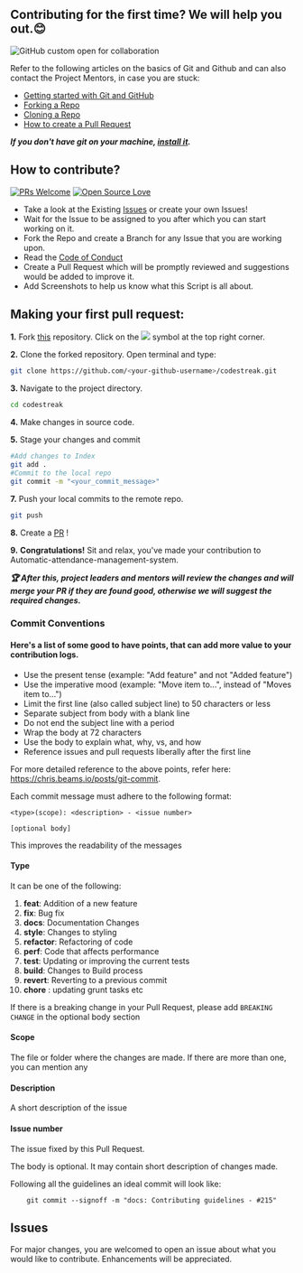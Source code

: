 
## Contributing for the first time? We will help you out.😊

![GitHub custom open for collaboration](https://img.shields.io/badge/Open%20For-Collaboration-brightgreen?style=for-the-badge)

Refer to the following articles on the basics of Git and Github and can also contact the Project Mentors, in case you are stuck:

- [Getting started with Git and GitHub](https://docs.github.com/en/free-pro-team@latest/github/getting-started-with-github)
- [Forking a Repo](https://help.github.com/en/github/getting-started-with-github/fork-a-repo)
- [Cloning a Repo](https://help.github.com/en/desktop/contributing-to-projects/creating-a-pull-request)
- [How to create a Pull Request](https://opensource.com/article/19/7/create-pull-request-github)

***If you don't have git on your machine, [install it](https://help.github.com/articles/set-up-git/).***

## How to contribute?

[![PRs Welcome](https://img.shields.io/badge/PRs-welcome-brightgreen.svg?style=flat-square)](http://makeapullrequest.com)
[![Open Source Love](https://badges.frapsoft.com/os/v1/open-source.png?v=103)](https://github.com/ellerbrock/open-source-badges/)

- Take a look at the Existing [Issues](https://github.com/nerdynikhil/codestreak.git) or create your own Issues!
- Wait for the Issue to be assigned to you after which you can start working on it.
- Fork the Repo and create a Branch for any Issue that you are working upon.
- Read the [Code of Conduct](https://github.com/Swarnimashukla/Automatic-attendance-management-system.git)
- Create a Pull Request which will be promptly reviewed and suggestions would be added to improve it.
- Add Screenshots to help us know what this Script is all about.

## Making your first pull request:

**1.** Fork [this](https://github.com/nerdynikhil/codestreak.git) repository.
Click on the <a href="https://github.com/nerdynikhil/codestreak.git"><img src="https://img.icons8.com/ios/24/000000/code-fork.png"></a> symbol at the top right corner.

**2.** Clone the forked repository. Open terminal and type:

```bash
git clone https://github.com/<your-github-username>/codestreak.git
```

**3.** Navigate to the project directory.

```bash
cd codestreak
```

**4.** Make changes in source code.

**5.** Stage your changes and commit

```bash
#Add changes to Index
git add .
#Commit to the local repo
git commit -m "<your_commit_message>"
```

**7.** Push your local commits to the remote repo.

```bash
git push
```

**8.** Create a [PR](https://help.github.com/en/github/collaborating-with-issues-and-pull-requests/creating-a-pull-request) !

**9.** **Congratulations!** Sit and relax, you've made your contribution to Automatic-attendance-management-system.


***:trophy: After this, project leaders and mentors will review the changes and will merge your PR if they are found good, otherwise we will suggest the required changes.***

### Commit Conventions

#### Here's a list of some good to have points, that can add more value to your contribution logs.

- Use the present tense (example: "Add feature" and not "Added feature")
- Use the imperative mood (example: "Move item to...", instead of "Moves item to...")
- Limit the first line (also called subject line) to 50 characters or less
- Separate subject from body with a blank line
- Do not end the subject line with a period
- Wrap the body at 72 characters
- Use the body to explain what, why, vs, and how
- Reference issues and pull requests liberally after the first line

For more detailed reference to the above points, refer here: https://chris.beams.io/posts/git-commit.



Each commit message must adhere to the following format:
```
<type>(scope): <description> - <issue number>

[optional body]
```
This improves the readability of the messages

#### Type

It can be one of the following:
1. **feat**: Addition of a new feature
2. **fix**: Bug fix
3. **docs**: Documentation Changes
4. **style**: Changes to styling
5. **refactor**: Refactoring of code
6. **perf**: Code that affects performance
7. **test**: Updating or improving the current tests
8. **build**: Changes to Build process
9. **revert**: Reverting to a previous commit 
10. **chore** : updating grunt tasks etc

If there is a breaking change in your Pull Request, please add `BREAKING CHANGE` in the optional body section

#### Scope
The file or folder where the changes are made. If there are more than one, you can mention any

#### Description
A short description of the issue

#### Issue number
The issue fixed by this Pull Request.

The body is optional. It may contain short description of changes made.

Following all the guidelines an ideal commit will look like:
```
    git commit --signoff -m "docs: Contributing guidelines - #215"
```

## Issues
For major changes, you are welcomed to open an issue  about what you would like to contribute. Enhancements will be appreciated.
